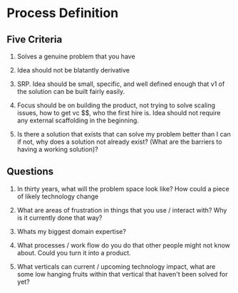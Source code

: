 # Process Definition

## Five Criteria

1.  Solves a genuine problem that you have

2.  Idea should not be blatantly derivative

3.  SRP. Idea should be small, specific, and well defined enough that v1 of the solution can be built fairly easily.

4.  Focus should be on building the product, not trying to solve scaling issues, how to get vc $$, who the first hire is. Idea should not require any external scaffolding in the beginning.

5.  Is there a solution that exists that can solve my problem better than I can if not, why does a solution not already exist? (What are the barriers to having a working solution)?

## Questions

1.  In thirty years, what will the problem space look like? How could a piece of likely technology change

2.  What are areas of frustration in things that you use / interact with? Why is it currently done that way?

3.  Whats my biggest domain expertise?

4.  What processes / work flow do you do that other people might not know about. Could you turn it into a product.

5.  What verticals can current / upcoming technology impact, what are some low hanging fruits within that vertical that haven't been solved for yet?

